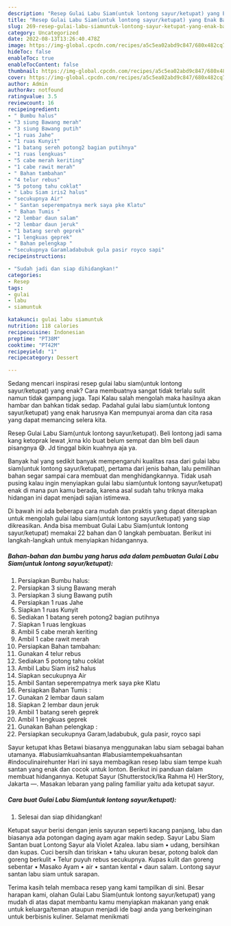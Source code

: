 ```yaml
---
description: "Resep Gulai Labu Siam(untuk lontong sayur/ketupat) yang Enak Banget, Buat Buka Puasa}"
title: "Resep Gulai Labu Siam(untuk lontong sayur/ketupat) yang Enak Banget, Buat Buka Puasa}"
slug: 269-resep-gulai-labu-siamuntuk-lontong-sayur-ketupat-yang-enak-banget-buat-buka-puasa
category: Uncategorized
date: 2022-08-13T13:26:40.478Z
image: https://img-global.cpcdn.com/recipes/a5c5ea02abd9c847/680x482cq70/gulai-labu-siamuntuk-lontong-sayurketupat-foto-resep-utama.jpg
hideToc: false
enableToc: true
enableTocContent: false
thumbnail: https://img-global.cpcdn.com/recipes/a5c5ea02abd9c847/680x482cq70/gulai-labu-siamuntuk-lontong-sayurketupat-foto-resep-utama.jpg
cover: https://img-global.cpcdn.com/recipes/a5c5ea02abd9c847/680x482cq70/gulai-labu-siamuntuk-lontong-sayurketupat-foto-resep-utama.jpg
author: Admin
authorAv: notfound
ratingvalue: 3.5
reviewcount: 16
recipeingredient:
- " Bumbu halus"
- "3 siung Bawang merah"
- "3 siung Bawang putih"
- "1 ruas Jahe"
- "1 ruas Kunyit"
- "1 batang sereh potong2 bagian putihnya"
- "1 ruas lengkuas"
- "5 cabe merah keriting"
- "1 cabe rawit merah"
- " Bahan tambahan"
- "4 telur rebus"
- "5 potong tahu coklat"
- " Labu Siam iris2 halus"
- "secukupnya Air"
- " Santan seperempatnya merk saya pke Klatu"
- " Bahan Tumis "
- "2 lembar daun salam"
- "2 lembar daun jeruk"
- "1 batang sereh geprek"
- "1 lengkuas geprek"
- " Bahan pelengkap "
- "secukupnya Garamladabubuk gula pasir royco sapi"
recipeinstructions:

- "Sudah jadi dan siap dihidangkan!"
categories:
- Resep
tags:
- gulai
- labu
- siamuntuk

katakunci: gulai labu siamuntuk 
nutrition: 118 calories
recipecuisine: Indonesian
preptime: "PT38M"
cooktime: "PT42M"
recipeyield: "1"
recipecategory: Dessert

---
```



Sedang mencari inspirasi resep gulai labu siam(untuk lontong sayur/ketupat) yang enak? Cara membuatnya sangat tidak terlalu sulit namun tidak gampang juga. Tapi Kalau salah mengolah maka hasilnya akan hambar dan bahkan tidak sedap. Padahal gulai labu siam(untuk lontong sayur/ketupat) yang enak harusnya Kan mempunyai aroma dan cita rasa yang dapat memancing selera kita.


Resep Gulai Labu Siam(untuk lontong sayur/ketupat). Beli lontong jadi sama kang ketoprak lewat ,krna klo buat belum sempat dan blm beli daun pisangnya 😅. Jd tinggal bikin kuahnya aja ya.

Banyak hal yang sedikit banyak mempengaruhi kualitas rasa dari gulai labu siam(untuk lontong sayur/ketupat), pertama dari jenis bahan, lalu pemilihan bahan segar sampai cara membuat dan menghidangkannya. Tidak usah pusing kalau ingin menyiapkan gulai labu siam(untuk lontong sayur/ketupat) enak di mana pun kamu berada, karena asal sudah tahu triknya maka hidangan ini dapat menjadi sajian istimewa.


Di bawah ini ada beberapa cara mudah dan praktis yang dapat diterapkan untuk mengolah gulai labu siam(untuk lontong sayur/ketupat) yang siap dikreasikan. Anda bisa membuat Gulai Labu Siam(untuk lontong sayur/ketupat) memakai 22 bahan dan 0 langkah pembuatan. Berikut ini langkah-langkah untuk menyiapkan hidangannya.

<!--inarticleads1-->

##### Bahan-bahan dan bumbu yang harus ada dalam pembuatan Gulai Labu Siam(untuk lontong sayur/ketupat):

1. Persiapkan  Bumbu halus:
1. Persiapkan 3 siung Bawang merah
1. Persiapkan 3 siung Bawang putih
1. Persiapkan 1 ruas Jahe
1. Siapkan 1 ruas Kunyit
1. Sediakan 1 batang sereh potong2 bagian putihnya
1. Siapkan 1 ruas lengkuas
1. Ambil 5 cabe merah keriting
1. Ambil 1 cabe rawit merah
1. Persiapkan  Bahan tambahan:
1. Gunakan 4 telur rebus
1. Sediakan 5 potong tahu coklat
1. Ambil  Labu Siam iris2 halus
1. Siapkan secukupnya Air
1. Ambil  Santan seperempatnya merk saya pke Klatu
1. Persiapkan  Bahan Tumis :
1. Gunakan 2 lembar daun salam
1. Siapkan 2 lembar daun jeruk
1. Ambil 1 batang sereh geprek
1. Ambil 1 lengkuas geprek
1. Gunakan  Bahan pelengkap :
1. Persiapkan secukupnya Garam,ladabubuk, gula pasir, royco sapi


Sayur ketupat khas Betawi biasanya menggunakan labu siam sebagai bahan utamanya. #labusiamkuahsantan #labusiamtempekuahsantan #indoculinairehunter Hari ini saya membagikan resep labu siam tempe kuah santan yang enak dan cocok untuk lonton. Berikut ini panduan dalam membuat hidangannya. Ketupat Sayur (Shutterstock/Ika Rahma H) HerStory, Jakarta —. Masakan lebaran yang paling familiar yaitu ada ketupat sayur. 

<!--inarticleads2-->

##### Cara buat Gulai Labu Siam(untuk lontong sayur/ketupat):


1. Selesai dan siap dihidangkan!

Ketupat sayur berisi dengan jenis sayuran seperti kacang panjang, labu dan biasanya ada potongan daging ayam agar makin sedep. Sayur Labu Siam Santan buat Lontong Sayur ala Violet Azalea. labu siam • udang, bersihkan dan kupas. Cuci bersih dan tiriskan • tahu ukuran besar, potong balok dan goreng berkulit • Telur puyuh rebus secukupnya. Kupas kulit dan goreng sebentar • Masako Ayam • air • santan kental • daun salam. Lontong sayur santan labu siam untuk sarapan. 

Terima kasih telah membaca resep yang kami tampilkan di sini. Besar harapan kami, olahan Gulai Labu Siam(untuk lontong sayur/ketupat) yang mudah di atas dapat membantu kamu menyiapkan makanan yang enak untuk keluarga/teman ataupun menjadi ide bagi anda yang berkeinginan untuk berbisnis kuliner. Selamat menikmati
